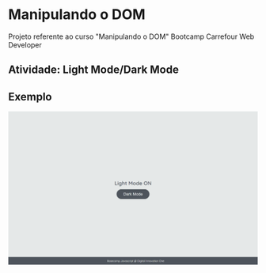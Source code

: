 # Manipulando o DOM

Projeto referente ao curso "Manipulando o DOM" Bootcamp Carrefour Web Developer

## Atividade: Light Mode/Dark Mode

## Exemplo

![Exercício Dark Mode e Light Mode](./assets/img/dark-mode-exercicio.gif)
